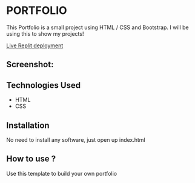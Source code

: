 # PORTFOLIO

This Portfolio is a small project using HTML / CSS and Bootstrap. I will be using this to show my projects!

[Live Replit deployment]()
## Screenshot:

## Technologies Used
* HTML
* CSS

## Installation

No need to install any software, just open up index.html

## How to use ?

Use this template to build your own portfolio